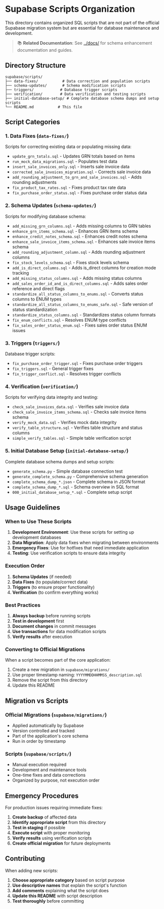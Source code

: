 # Supabase Scripts Organization

This directory contains organized SQL scripts that are not part of the official Supabase migration system but are essential for database maintenance and development.

> 📚 **Related Documentation**: See [../docs/](../docs/) for schema enhancement documentation and guides.

## Directory Structure

```
supabase/scripts/
├── data-fixes/           # Data correction and population scripts
├── schema-updates/       # Schema modification scripts
├── triggers/            # Database trigger scripts
├── verification/        # Data verification and testing scripts
├── initial-database-setup/ # Complete database schema dumps and setup scripts
└── README.md           # This file
```

## Script Categories

### 1. Data Fixes (`data-fixes/`)
Scripts for correcting existing data or populating missing data:

- `update_grn_totals.sql` - Updates GRN totals based on items
- `run_mock_data_migrations.sql` - Populates test data
- `insert_sale_invoices_only.sql` - Inserts sale invoice data
- `corrected_sale_invoices_migration.sql` - Corrects sale invoice data
- `add_rounding_adjustment_to_grn_and_sale_invoices.sql` - Adds rounding adjustments
- `fix_product_tax_rates.sql` - Fixes product tax rate data
- `fix_purchase_order_status.sql` - Fixes purchase order status data

### 2. Schema Updates (`schema-updates/`)
Scripts for modifying database schema:

- `add_missing_grn_columns.sql` - Adds missing columns to GRN tables
- `enhance_grn_items_schema.sql` - Enhances GRN items schema
- `enhance_credit_notes_schema.sql` - Enhances credit notes schema
- `enhance_sale_invoice_items_schema.sql` - Enhances sale invoice items schema
- `add_rounding_adjustment_column.sql` - Adds rounding adjustment columns
- `fix_stock_levels_schema.sql` - Fixes stock levels schema
- `add_is_direct_columns.sql` - Adds is_direct columns for creation mode tracking
- `add_missing_status_columns.sql` - Adds missing status columns
- `add_sales_order_id_and_is_direct_columns.sql` - Adds sales order reference and direct flags
- `standardize_all_status_columns_to_enums.sql` - Converts status columns to ENUM types
- `standardize_all_status_columns_to_enums_safe.sql` - Safe version of status standardization
- `standardize_status_columns.sql` - Standardizes status column formats
- `fix_enum_conflicts.sql` - Resolves ENUM type conflicts
- `fix_sales_order_status_enum.sql` - Fixes sales order status ENUM issues

### 3. Triggers (`triggers/`)
Database trigger scripts:

- `fix_purchase_order_trigger.sql` - Fixes purchase order triggers
- `fix_triggers.sql` - General trigger fixes
- `fix_trigger_conflict.sql` - Resolves trigger conflicts

### 4. Verification (`verification/`)
Scripts for verifying data integrity and testing:

- `check_sale_invoices_data.sql` - Verifies sale invoice data
- `check_sale_invoice_items_schema.sql` - Checks sale invoice items schema
- `verify_mock_data.sql` - Verifies mock data integrity
- `verify_table_structure.sql` - Verifies table structure and status columns
- `simple_verify_tables.sql` - Simple table verification script

### 5. Initial Database Setup (`initial-database-setup/`)
Complete database schema dumps and setup scripts:

- `generate_schema.py` - Simple database connection test
- `generate_complete_schema.py` - Comprehensive schema generation
- `complete_schema_dump_*.json` - Complete schema in JSON format
- `complete_schema_dump_*.sql` - Schema overview in SQL format
- `000_initial_database_setup_*.sql` - Complete setup script

## Usage Guidelines

### When to Use These Scripts

1. **Development Environment**: Use these scripts for setting up development databases
2. **Data Migration**: Apply data fixes when migrating between environments
3. **Emergency Fixes**: Use for hotfixes that need immediate application
4. **Testing**: Use verification scripts to ensure data integrity

### Execution Order

1. **Schema Updates** (if needed)
2. **Data Fixes** (to populate/correct data)
3. **Triggers** (to ensure proper functionality)
4. **Verification** (to confirm everything works)

### Best Practices

1. **Always backup** before running scripts
2. **Test in development** first
3. **Document changes** in commit messages
4. **Use transactions** for data modification scripts
5. **Verify results** after execution

### Converting to Official Migrations

When a script becomes part of the core application:

1. Create a new migration in `supabase/migrations/`
2. Use proper timestamp naming: `YYYYMMDDHHMMSS_description.sql`
3. Remove the script from this directory
4. Update this README

## Migration vs Scripts

### Official Migrations (`supabase/migrations/`)
- Applied automatically by Supabase
- Version controlled and tracked
- Part of the application's core schema
- Run in order by timestamp

### Scripts (`supabase/scripts/`)
- Manual execution required
- Development and maintenance tools
- One-time fixes and data corrections
- Organized by purpose, not execution order

## Emergency Procedures

For production issues requiring immediate fixes:

1. **Create backup** of affected data
2. **Identify appropriate script** from this directory
3. **Test in staging** if possible
4. **Execute script** with proper monitoring
5. **Verify results** using verification scripts
6. **Create official migration** for future deployments

## Contributing

When adding new scripts:

1. **Choose appropriate category** based on script purpose
2. **Use descriptive names** that explain the script's function
3. **Add comments** explaining what the script does
4. **Update this README** with script description
5. **Test thoroughly** before committing 